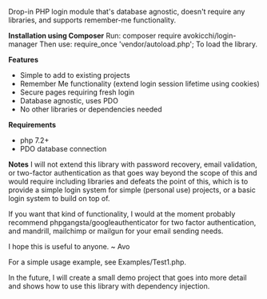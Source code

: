 Drop-in PHP login module that's database agnostic, doesn't require any libraries, and supports remember-me functionality.

**Installation using Composer**
	Run:
		composer require avokicchi/login-manager
	Then use:
		require_once 'vendor/autoload.php';
	To load the library.

**Features**
- Simple to add to existing projects
- Remember Me functionality (extend  login session lifetime using cookies)
- Secure pages requiring fresh login
- Database agnostic, uses PDO
- No other libraries or dependencies needed

**Requirements**
 - php 7.2+
 - PDO database connection

**Notes**
I will not extend this library with password recovery, email validation, or two-factor authentication as that goes way beyond the scope of this and would require including libraries and defeats the point of this, which is to provide a simple login system for simple (personal use) projects, or a basic login system to build on top of. 

If you want that kind of functionality, I would at the moment probably recommend phpgangsta/googleauthenticator for two factor authentication, and mandrill, mailchimp or mailgun for your email sending needs.

I hope this is useful to anyone. ~ Avo

For a simple usage example, see Examples/Test1.php. 

In the future, I will create a small demo project that goes into more detail and shows how to use this library with dependency injection.
